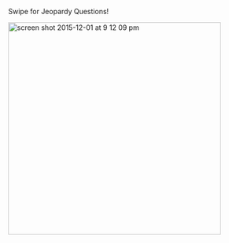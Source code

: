 Swipe for Jeopardy Questions!

<img width="432" alt="screen shot 2015-12-01 at 9 12 09 pm" src="https://cloud.githubusercontent.com/assets/5833968/11520328/7aafd2b8-9870-11e5-9cfd-df6c3b2345bc.png">

